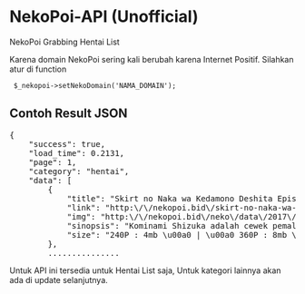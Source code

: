 # NekoPoi-API (Unofficial)

NekoPoi Grabbing Hentai List

Karena domain NekoPoi sering kali berubah karena Internet Positif.
Silahkan atur di function 

<code> $_nekopoi->setNekoDomain('NAMA_DOMAIN');</code>

## Contoh Result JSON

<pre>
{
    "success": true,
    "load_time": 0.2131,
    "page": 1,
    "category": "hentai",
    "data": [
        {
            "title": "Skirt no Naka wa Kedamono Deshita Episode 2 Subtitle Indonesia",
            "link": "http:\/\/nekopoi.bid\/skirt-no-naka-wa-kedamono-deshita-episode-2-subtitle-indonesia\/",
            "img": "http:\/\/nekopoi.bid\/neko\/data\/2017\/07\/vlcsnap-2017-07-10-18h17m43s196-300x170.png",
            "sinopsis": "Kominami Shizuka adalah cewek pemalu baru saja lulus yang mempunyai masalah dalam beradaptasi dengan kehidupan kota. Suatu hari, ia bertemu dengan Kirishima Ryou, salah satu mahasiswa yang mempunyai citra yang sangat cantik. Mereka saling akrab, tapi Shizuka kaget ketika Ryou menggodanya. Shizuka mengira Ryou adalah lesbian, tapi ternyata Ryou adalah cowok yang crossdress menjadi cewek cantik.",
            "size": "240P : 4mb \u00a0 | \u00a0 360P : 8mb \u00a0 | \u00a0 480P : 13mb \u00a0 | \u00a0 720P : 19mb"
        },
        ...............
</pre>

Untuk API ini tersedia untuk Hentai List saja, Untuk kategori lainnya akan ada di update selanjutnya.
